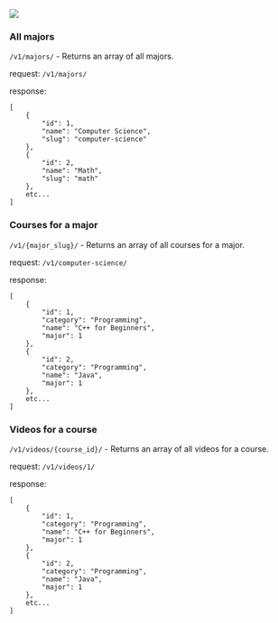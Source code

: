 ![](http://i.imgur.com/w9HxHbI.png)


### All majors

`/v1/majors/` - Returns an array of all majors.

request:
`/v1/majors/`

response:
```
[
    {
        "id": 1,
        "name": "Computer Science",
        "slug": "computer-science"
    },
    {
        "id": 2,
        "name": "Math",
        "slug": "math"
    },
    etc...
]
```


### Courses for a major

`/v1/{major_slug}/` - Returns an array of all courses for a major.

request:
`/v1/computer-science/`

response:
```
[
    {
        "id": 1,
        "category": "Programming",
        "name": "C++ for Beginners",
        "major": 1
    },
    {
        "id": 2,
        "category": "Programming",
        "name": "Java",
        "major": 1
    },
    etc...
]
```


### Videos for a course

`/v1/videos/{course_id}/` - Returns an array of all videos for a course.

request:
`/v1/videos/1/`

response:
```
[
    {
        "id": 1,
        "category": "Programming",
        "name": "C++ for Beginners",
        "major": 1
    },
    {
        "id": 2,
        "category": "Programming",
        "name": "Java",
        "major": 1
    },
    etc...
]
```

